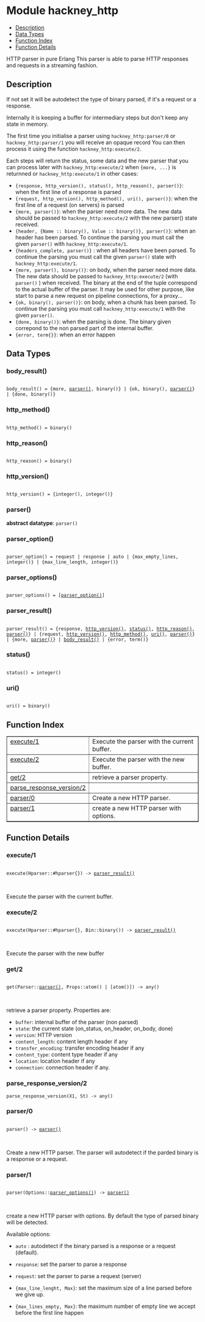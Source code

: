 

# Module hackney_http #
* [Description](#description)
* [Data Types](#types)
* [Function Index](#index)
* [Function Details](#functions)


HTTP parser in pure Erlang
This parser is able to parse HTTP responses and requests in a
streaming fashion.

<a name="description"></a>

## Description ##

If not set it will be autodetect the type of
binary parsed, if it's a request or a response.



Internally it is keeping a buffer for intermediary steps but don't
keep any state in memory.

The first time you initialise a parser using `hackney_http:parser/0`
or `hackney_http:parser/1` you will receive an opaque record You can
then process it using the function `hackney_http:execute/2`.



Each steps will return the status, some data and the new parser that
you can process later with `hackney_http:execute/2` when
`{more, ...}`  is returnned or `hackney_http:execute/1` in other
cases:


- `{response, http_version(), status(), http_reason(), parser()}`:
when the first line of a response is parsed
- `{request, http_version(), http_method(), uri(), parser()}`:
when the first line of a request (on servers) is parsed
- `{more, parser()}`: when the parser need more
data. The new data should be passed to `hackney_http:execute/2` with
the new parser() state received.
- `{header, {Name :: binary(), Value :: binary()}, parser()}`:
when an header has been parsed. To continue the parsing you must
call the given `parser()` with `hackney_http:execute/1`.
- `{headers_complete, parser()}` : when all headers have been parsed.
To continue the parsing you must call the given `parser()` state
with `hackney_http:execute/1`.
- `{more, parser(), binary()}`: on body, when
the parser need more data. The new data should be passed to
`hackney_http:execute/2` (with `parser()` ) when received. The binary at the end of the
tuple correspond to the actual buffer of the parser. It may be used
for other purpose, like start to parse a new request on pipeline
connections, for a proxy...
- `{ok, binary(), parser()}`: on body, when a chunk has been
parsed. To continue the parsing you must call
`hackney_http:execute/1` with the given `parser()`.
- `{done, binary()}`: when the parsing is done. The binary
given correpond to the non parsed part of the internal buffer.
- `{error, term{}}`: when an error happen
<a name="types"></a>

## Data Types ##




### <a name="type-body_result">body_result()</a> ###



<pre><code>
body_result() = {more, <a href="#type-parser">parser()</a>, binary()} | {ok, binary(), <a href="#type-parser">parser()</a>} | {done, binary()}
</code></pre>





### <a name="type-http_method">http_method()</a> ###



<pre><code>
http_method() = binary()
</code></pre>





### <a name="type-http_reason">http_reason()</a> ###



<pre><code>
http_reason() = binary()
</code></pre>





### <a name="type-http_version">http_version()</a> ###



<pre><code>
http_version() = {integer(), integer()}
</code></pre>





### <a name="type-parser">parser()</a> ###


__abstract datatype__: `parser()`




### <a name="type-parser_option">parser_option()</a> ###



<pre><code>
parser_option() = request | response | auto | {max_empty_lines, integer()} | {max_line_length, integer()}
</code></pre>





### <a name="type-parser_options">parser_options()</a> ###



<pre><code>
parser_options() = [<a href="#type-parser_option">parser_option()</a>]
</code></pre>





### <a name="type-parser_result">parser_result()</a> ###



<pre><code>
parser_result() = {response, <a href="#type-http_version">http_version()</a>, <a href="#type-status">status()</a>, <a href="#type-http_reason">http_reason()</a>, <a href="#type-parser">parser()</a>} | {request, <a href="#type-http_version">http_version()</a>, <a href="#type-http_method">http_method()</a>, <a href="#type-uri">uri()</a>, <a href="#type-parser">parser()</a>} | {more, <a href="#type-parser">parser()</a>} | <a href="#type-body_result">body_result()</a> | {error, term()}
</code></pre>





### <a name="type-status">status()</a> ###



<pre><code>
status() = integer()
</code></pre>





### <a name="type-uri">uri()</a> ###



<pre><code>
uri() = binary()
</code></pre>


<a name="index"></a>

## Function Index ##


<table width="100%" border="1" cellspacing="0" cellpadding="2" summary="function index"><tr><td valign="top"><a href="#execute-1">execute/1</a></td><td>Execute the parser with the current buffer.</td></tr><tr><td valign="top"><a href="#execute-2">execute/2</a></td><td>Execute the parser with the new buffer.</td></tr><tr><td valign="top"><a href="#get-2">get/2</a></td><td>retrieve a parser property.</td></tr><tr><td valign="top"><a href="#parse_response_version-2">parse_response_version/2</a></td><td></td></tr><tr><td valign="top"><a href="#parser-0">parser/0</a></td><td>Create a new HTTP parser.</td></tr><tr><td valign="top"><a href="#parser-1">parser/1</a></td><td>create a new HTTP parser with options.</td></tr></table>


<a name="functions"></a>

## Function Details ##

<a name="execute-1"></a>

### execute/1 ###


<pre><code>
execute(Hparser::#hparser{}) -&gt; <a href="#type-parser_result">parser_result()</a>
</code></pre>
<br />

Execute the parser with the current buffer.
<a name="execute-2"></a>

### execute/2 ###


<pre><code>
execute(Hparser::#hparser{}, Bin::binary()) -&gt; <a href="#type-parser_result">parser_result()</a>
</code></pre>
<br />

Execute the parser with the new buffer
<a name="get-2"></a>

### get/2 ###


<pre><code>
get(Parser::<a href="#type-parser">parser()</a>, Props::atom() | [atom()]) -&gt; any()
</code></pre>
<br />

retrieve a parser property.
Properties are:
- `buffer`: internal buffer of the parser (non parsed)
- `state`: the current state (on_status, on_header, on_body, done)
- `version`: HTTP version
- `content_length`: content length header if any
- `transfer_encoding`: transfer encoding header if any
- `content_type`: content type header if any
- `location`: location header if any
- `connection`: connection header if any.
<a name="parse_response_version-2"></a>

### parse_response_version/2 ###

`parse_response_version(X1, St) -> any()`


<a name="parser-0"></a>

### parser/0 ###


<pre><code>
parser() -&gt; <a href="#type-parser">parser()</a>
</code></pre>
<br />

Create a new HTTP parser. The parser will autodetect if the parded
binary is a response or a request.
<a name="parser-1"></a>

### parser/1 ###


<pre><code>
parser(Options::<a href="#type-parser_options">parser_options()</a>) -&gt; <a href="#type-parser">parser()</a>
</code></pre>
<br />


create a new HTTP parser with options. By default the type of
parsed binary will be detected.


Available options:

* `auto` : autodetect if the binary parsed is a response or a
request (default).

* `response`: set the parser to parse a response

* `request`: set the parser to parse a request (server)

* `{max_line_lenght, Max}`: set the maximum size of a line parsed
before we give up.

* `{max_lines_empty, Max}`: the maximum number of empty line we
accept before the first line happen


